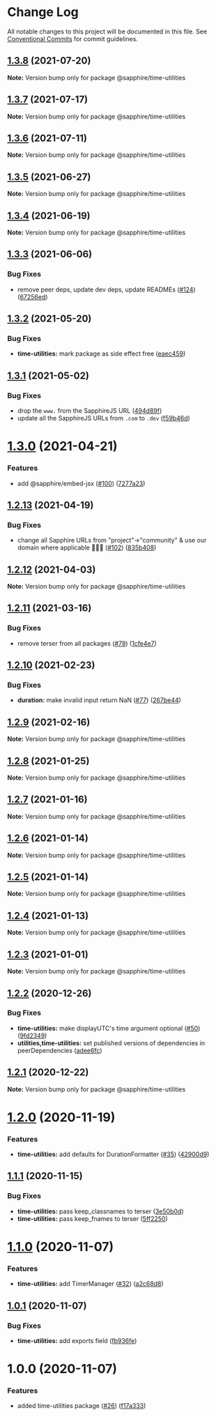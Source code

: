 # Change Log

All notable changes to this project will be documented in this file.
See [Conventional Commits](https://conventionalcommits.org) for commit guidelines.

## [1.3.8](https://github.com/sapphiredev/utilities/compare/@sapphire/time-utilities@1.3.7...@sapphire/time-utilities@1.3.8) (2021-07-20)

**Note:** Version bump only for package @sapphire/time-utilities

## [1.3.7](https://github.com/sapphiredev/utilities/compare/@sapphire/time-utilities@1.3.6...@sapphire/time-utilities@1.3.7) (2021-07-17)

**Note:** Version bump only for package @sapphire/time-utilities

## [1.3.6](https://github.com/sapphiredev/utilities/compare/@sapphire/time-utilities@1.3.5...@sapphire/time-utilities@1.3.6) (2021-07-11)

**Note:** Version bump only for package @sapphire/time-utilities

## [1.3.5](https://github.com/sapphiredev/utilities/compare/@sapphire/time-utilities@1.3.4...@sapphire/time-utilities@1.3.5) (2021-06-27)

**Note:** Version bump only for package @sapphire/time-utilities

## [1.3.4](https://github.com/sapphiredev/utilities/compare/@sapphire/time-utilities@1.3.3...@sapphire/time-utilities@1.3.4) (2021-06-19)

**Note:** Version bump only for package @sapphire/time-utilities

## [1.3.3](https://github.com/sapphiredev/utilities/compare/@sapphire/time-utilities@1.3.2...@sapphire/time-utilities@1.3.3) (2021-06-06)

### Bug Fixes

-   remove peer deps, update dev deps, update READMEs ([#124](https://github.com/sapphiredev/utilities/issues/124)) ([67256ed](https://github.com/sapphiredev/utilities/commit/67256ed43b915b02a8b5c68230ba82d6210c5032))

## [1.3.2](https://github.com/sapphiredev/utilities/compare/@sapphire/time-utilities@1.3.1...@sapphire/time-utilities@1.3.2) (2021-05-20)

### Bug Fixes

-   **time-utilities:** mark package as side effect free ([eaec459](https://github.com/sapphiredev/utilities/commit/eaec45967c06ce4015ab2ecc3e52dc9ac73a8ed7))

## [1.3.1](https://github.com/sapphiredev/utilities/compare/@sapphire/time-utilities@1.3.0...@sapphire/time-utilities@1.3.1) (2021-05-02)

### Bug Fixes

-   drop the `www.` from the SapphireJS URL ([494d89f](https://github.com/sapphiredev/utilities/commit/494d89ffa04f78c195b93d7905b3232884f7d7e2))
-   update all the SapphireJS URLs from `.com` to `.dev` ([f59b46d](https://github.com/sapphiredev/utilities/commit/f59b46d1a0ebd39cad17b17d71cd3b9da808d5fd))

# [1.3.0](https://github.com/sapphiredev/utilities/compare/@sapphire/time-utilities@1.2.13...@sapphire/time-utilities@1.3.0) (2021-04-21)

### Features

-   add @sapphire/embed-jsx ([#100](https://github.com/sapphiredev/utilities/issues/100)) ([7277a23](https://github.com/sapphiredev/utilities/commit/7277a236015236ed8e81b7882875410facc4ce17))

## [1.2.13](https://github.com/sapphiredev/utilities/compare/@sapphire/time-utilities@1.2.12...@sapphire/time-utilities@1.2.13) (2021-04-19)

### Bug Fixes

-   change all Sapphire URLs from "project"->"community" & use our domain where applicable 👨‍🌾🚜 ([#102](https://github.com/sapphiredev/utilities/issues/102)) ([835b408](https://github.com/sapphiredev/utilities/commit/835b408e8e57130c3787aca2e32613346ff23e4d))

## [1.2.12](https://github.com/sapphiredev/utilities/compare/@sapphire/time-utilities@1.2.11...@sapphire/time-utilities@1.2.12) (2021-04-03)

**Note:** Version bump only for package @sapphire/time-utilities

## [1.2.11](https://github.com/sapphiredev/utilities/compare/@sapphire/time-utilities@1.2.10...@sapphire/time-utilities@1.2.11) (2021-03-16)

### Bug Fixes

-   remove terser from all packages ([#79](https://github.com/sapphiredev/utilities/issues/79)) ([1cfe4e7](https://github.com/sapphiredev/utilities/commit/1cfe4e7c804e62c142495686d2b83b81d0026c02))

## [1.2.10](https://github.com/sapphiredev/utilities/compare/@sapphire/time-utilities@1.2.9...@sapphire/time-utilities@1.2.10) (2021-02-23)

### Bug Fixes

-   **duration:** make invalid input return NaN ([#77](https://github.com/sapphiredev/utilities/issues/77)) ([267be44](https://github.com/sapphiredev/utilities/commit/267be44e6ed898d1fe59f44b4dba8f4a75ed0bcc))

## [1.2.9](https://github.com/sapphiredev/utilities/compare/@sapphire/time-utilities@1.2.8...@sapphire/time-utilities@1.2.9) (2021-02-16)

**Note:** Version bump only for package @sapphire/time-utilities

## [1.2.8](https://github.com/sapphiredev/utilities/compare/@sapphire/time-utilities@1.2.7...@sapphire/time-utilities@1.2.8) (2021-01-25)

**Note:** Version bump only for package @sapphire/time-utilities

## [1.2.7](https://github.com/sapphiredev/utilities/compare/@sapphire/time-utilities@1.2.6...@sapphire/time-utilities@1.2.7) (2021-01-16)

**Note:** Version bump only for package @sapphire/time-utilities

## [1.2.6](https://github.com/sapphiredev/utilities/compare/@sapphire/time-utilities@1.2.5...@sapphire/time-utilities@1.2.6) (2021-01-14)

**Note:** Version bump only for package @sapphire/time-utilities

## [1.2.5](https://github.com/sapphiredev/utilities/compare/@sapphire/time-utilities@1.2.4...@sapphire/time-utilities@1.2.5) (2021-01-14)

**Note:** Version bump only for package @sapphire/time-utilities

## [1.2.4](https://github.com/sapphiredev/utilities/compare/@sapphire/time-utilities@1.2.3...@sapphire/time-utilities@1.2.4) (2021-01-13)

**Note:** Version bump only for package @sapphire/time-utilities

## [1.2.3](https://github.com/sapphiredev/utilities/compare/@sapphire/time-utilities@1.2.2...@sapphire/time-utilities@1.2.3) (2021-01-01)

**Note:** Version bump only for package @sapphire/time-utilities

## [1.2.2](https://github.com/sapphiredev/utilities/compare/@sapphire/time-utilities@1.2.1...@sapphire/time-utilities@1.2.2) (2020-12-26)

### Bug Fixes

-   **time-utilities:** make displayUTC's time argument optional ([#50](https://github.com/sapphiredev/utilities/issues/50)) ([9fd2349](https://github.com/sapphiredev/utilities/commit/9fd234946f5e1cf040295894f1608fb490623d8e))
-   **utilities,time-utilities:** set published versions of dependencies in peerDependencies ([adee6fc](https://github.com/sapphiredev/utilities/commit/adee6fcbd1f7d85e5abee2630aeaa3a192e2a29f))

## [1.2.1](https://github.com/sapphiredev/utilities/compare/@sapphire/time-utilities@1.2.0...@sapphire/time-utilities@1.2.1) (2020-12-22)

**Note:** Version bump only for package @sapphire/time-utilities

# [1.2.0](https://github.com/sapphiredev/utilities/compare/@sapphire/time-utilities@1.1.1...@sapphire/time-utilities@1.2.0) (2020-11-19)

### Features

-   **time-utilities:** add defaults for DurationFormatter ([#35](https://github.com/sapphiredev/utilities/issues/35)) ([42900d9](https://github.com/sapphiredev/utilities/commit/42900d9fee40ad416a1810675c389e53207cff7f))

## [1.1.1](https://github.com/sapphiredev/utilities/compare/@sapphire/time-utilities@1.1.0...@sapphire/time-utilities@1.1.1) (2020-11-15)

### Bug Fixes

-   **time-utilities:** pass keep_classnames to terser ([3e50b0d](https://github.com/sapphiredev/utilities/commit/3e50b0dff857d5ea6b2c577b5fe6582b7d4eeea1))
-   **time-utilities:** pass keep_fnames to terser ([5ff2250](https://github.com/sapphiredev/utilities/commit/5ff22508ffff131d850bc63b12d8cdcd7ebafcb6))

# [1.1.0](https://github.com/sapphiredev/utilities/compare/@sapphire/time-utilities@1.0.1...@sapphire/time-utilities@1.1.0) (2020-11-07)

### Features

-   **time-utilities:** add TimerManager ([#32](https://github.com/sapphiredev/utilities/issues/32)) ([a2c68d8](https://github.com/sapphiredev/utilities/commit/a2c68d84bb204a43ff599d5a24f85cb2b5be5ba8))

## [1.0.1](https://github.com/sapphiredev/utilities/compare/@sapphire/time-utilities@1.0.0...@sapphire/time-utilities@1.0.1) (2020-11-07)

### Bug Fixes

-   **time-utilities:** add exports field ([fb936fe](https://github.com/sapphiredev/utilities/commit/fb936fed345b3cd3b5083b6ec4d27ef96bfa877f))

# 1.0.0 (2020-11-07)

### Features

-   added time-utilities package ([#26](https://github.com/sapphiredev/utilities/issues/26)) ([f17a333](https://github.com/sapphiredev/utilities/commit/f17a3339667a452e8745fad7884272176e5d65e8))
